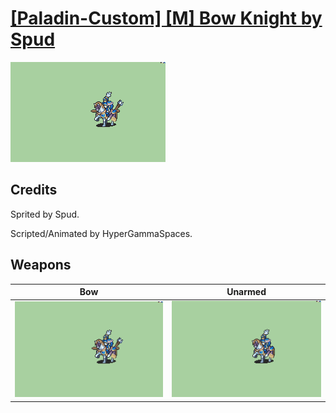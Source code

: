 # [\[Paladin-Custom\] \[M\] Bow Knight by Spud](./)

<img src="./5.%20Bow/Bow_000.png" alt="[Paladin-Custom] [M] Bow Knight by Spud standing" />

## Credits

Sprited by Spud.

Scripted/Animated by HyperGammaSpaces.

## Weapons


|Bow |Unarmed |
|  :---: | :---: |
| <img alt="Bow animation" src="./5.%20Bow/Bow.gif" /> | <img alt="Unarmed animation" src="./8.%20Unarmed/Unarmed.gif" /> |

